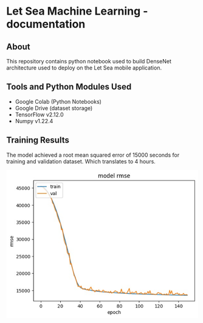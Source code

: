 # Let Sea Machine Learning - documentation

## About

This repository contains python notebook used to build DenseNet architecture used to deploy on the Let Sea mobile application.

## Tools and Python Modules Used

* Google Colab (Python Notebooks)
* Google Drive (dataset storage)
* TensorFlow v2.12.0
* Numpy v1.22.4

## Training Results
The model achieved a root mean squared error of 15000 seconds for training and validation dataset. Which translates to 4 hours.

![Training Results](https://github.com/LetSea-Nautical/ml-model/blob/main/assets/model%20rmse.jpg)

